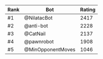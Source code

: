 Rank|Bot|Rating
---|---|---
#1|@NilatacBot|2417
#2|@anti-bot|2228
#3|@CatNail|2137
#4|@pawnrobot|1908
#5|@MinOpponentMoves|1046
